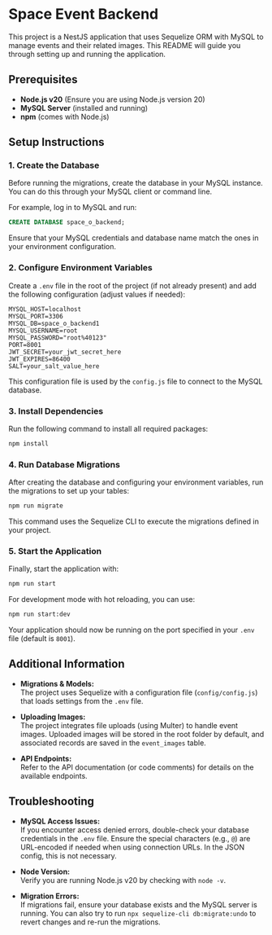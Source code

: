 # Space Event Backend

This project is a NestJS application that uses Sequelize ORM with MySQL to manage events and their related images. This README will guide you through setting up and running the application.

## Prerequisites

- **Node.js v20** (Ensure you are using Node.js version 20)
- **MySQL Server** (installed and running)
- **npm** (comes with Node.js)

## Setup Instructions

### 1. Create the Database

Before running the migrations, create the database in your MySQL instance. You can do this through your MySQL client or command line.

For example, log in to MySQL and run:

```sql
CREATE DATABASE space_o_backend;
```

Ensure that your MySQL credentials and database name match the ones in your environment configuration.

### 2. Configure Environment Variables

Create a `.env` file in the root of the project (if not already present) and add the following configuration (adjust values if needed):

```dotenv
MYSQL_HOST=localhost
MYSQL_PORT=3306
MYSQL_DB=space_o_backend1
MYSQL_USERNAME=root
MYSQL_PASSWORD="root%40123"
PORT=8001
JWT_SECRET=your_jwt_secret_here
JWT_EXPIRES=86400
SALT=your_salt_value_here
```

This configuration file is used by the `config.js` file to connect to the MySQL database.

### 3. Install Dependencies

Run the following command to install all required packages:

```bash
npm install
```

### 4. Run Database Migrations

After creating the database and configuring your environment variables, run the migrations to set up your tables:

```bash
npm run migrate
```

This command uses the Sequelize CLI to execute the migrations defined in your project.

### 5. Start the Application

Finally, start the application with:

```bash
npm run start
```

For development mode with hot reloading, you can use:

```bash
npm run start:dev
```

Your application should now be running on the port specified in your `.env` file (default is `8001`).

## Additional Information

- **Migrations & Models:**  
  The project uses Sequelize with a configuration file (`config/config.js`) that loads settings from the `.env` file.

- **Uploading Images:**  
  The project integrates file uploads (using Multer) to handle event images. Uploaded images will be stored in the root folder by default, and associated records are saved in the `event_images` table.

- **API Endpoints:**  
  Refer to the API documentation (or code comments) for details on the available endpoints.

## Troubleshooting

- **MySQL Access Issues:**  
  If you encounter access denied errors, double-check your database credentials in the `.env` file. Ensure the special characters (e.g., `@`) are URL-encoded if needed when using connection URLs. In the JSON config, this is not necessary.

- **Node Version:**  
  Verify you are running Node.js v20 by checking with `node -v`.

- **Migration Errors:**  
  If migrations fail, ensure your database exists and the MySQL server is running. You can also try to run `npx sequelize-cli db:migrate:undo` to revert changes and re-run the migrations.
